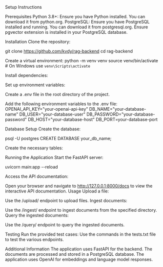 Setup Instructions

Prerequisites
Python 3.8+: Ensure you have Python installed. You can download it from python.org.
PostgreSQL: Ensure you have PostgreSQL installed and running. You can download it from postgresql.org.
Ensure pgvector extension is installed in your PostgreSQL database.

Installation
Clone the repository:



git clone https://github.com/kvdy/rag-backend
cd rag-backend

Create a virtual environment:
python -m venv venv
source venv/bin/activate  # On Windows use `venv\Scripts\activate`

Install dependencies:



Set up environment variables:

Create a .env file in the root directory of the project.

Add the following environment variables to the .env file:
OPENAI_API_KEY="your-openai-api-key"
DB_NAME="your-database-name"
DB_USER="your-database-user"
DB_PASSWORD="your-database-password"
DB_HOST="your-database-host"
DB_PORT=your-database-port

Database Setup
Create the database:

psql -U postgres
CREATE DATABASE your_db_name;

Create the necessary tables:

Running the Application
Start the FastAPI server:

uvicorn main:app --reload

Access the API documentation:

Open your browser and navigate to http://127.0.0.1:8000/docs to view the interactive API documentation.
Usage
Upload a file:

Use the /upload/ endpoint to upload files.
Ingest documents:

Use the /ingest/ endpoint to ingest documents from the specified directory.
Query the ingested documents:

Use the /query/ endpoint to query the ingested documents.

Testing
Run the provided test cases:
Use the commands in the tests.txt file to test the various endpoints.

Additional Information
The application uses FastAPI for the backend.
The documents are processed and stored in a PostgreSQL database.
The application uses OpenAI for embeddings and language model responses.
